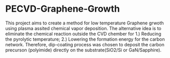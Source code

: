 # PECVD-Graphene-Growth

This project aims to create a method for low temperature Graphene grwoth using plasma assited chemical vapor deposition. The alternative idea is to eliminate the chemical reaction outside the CVD chember for 1.) Reducing the pyrolytic temperature; 2.) Lowering the formation energy for the carbon network. Therefore, dip-coating process was chosen to deposit the carbon precurson (polyimide) directly on the substrate(SiO2/Si or GaN/Sapphire). 
